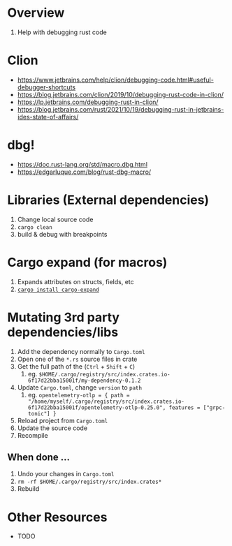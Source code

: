 # Overview
1. Help with debugging rust code


# Clion
- https://www.jetbrains.com/help/clion/debugging-code.html#useful-debugger-shortcuts
- https://blog.jetbrains.com/clion/2019/10/debugging-rust-code-in-clion/
- https://lp.jetbrains.com/debugging-rust-in-clion/
- https://blog.jetbrains.com/rust/2021/10/19/debugging-rust-in-jetbrains-ides-state-of-affairs/


# dbg!
- https://doc.rust-lang.org/std/macro.dbg.html
- https://edgarluque.com/blog/rust-dbg-macro/


# Libraries (External dependencies)
1. Change local source code
1. `cargo clean`
1. build & debug with breakpoints


# Cargo expand (for macros)
1. Expands attributes on structs, fields, etc
1. [`cargo install cargo-expand`](https://github.com/dtolnay/cargo-expand)


# Mutating 3rd party dependencies/libs
1. Add the dependency normally to `Cargo.toml`
1. Open one of the `*.rs` source files in crate
1. Get the full path of the (`Ctrl` + `Shift` + `C`)
    1. eg. `$HOME/.cargo/registry/src/index.crates.io-6f17d22bba15001f/my-dependency-0.1.2`
1. Update `Cargo.toml`, change `version` to `path`
    1. eg.  `opentelemetry-otlp = { path = "/home/myself/.cargo/registry/src/index.crates.io-6f17d22bba15001f/opentelemetry-otlp-0.25.0", features = ["grpc-tonic"] }`
1. Reload project from `Cargo.toml`
1. Update the source code
1. Recompile

## When done ...
1. Undo your changes in `Cargo.toml`
1. `rm -rf $HOME/.cargo/registry/src/index.crates*`
1. Rebuild


# Other Resources
- TODO
